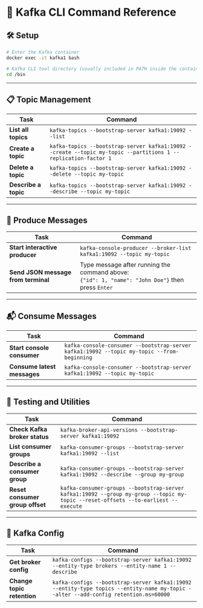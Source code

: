 # 🧰 Kafka CLI Command Reference

## 🛠️ Setup

```bash
# Enter the Kafka container
docker exec -it kafka1 bash

# Kafka CLI tool directory (usually included in PATH inside the container)
cd /bin
```

---

## 📋 Topic Management

| Task                          | Command |
|------------------------------|---------|
| **List all topics**          | `kafka-topics --bootstrap-server kafka1:19092 --list` |
| **Create a topic**           | `kafka-topics --bootstrap-server kafka1:19092 --create --topic my-topic --partitions 1 --replication-factor 1` |
| **Delete a topic**           | `kafka-topics --bootstrap-server kafka1:19092 --delete --topic my-topic` |
| **Describe a topic**         | `kafka-topics --bootstrap-server kafka1:19092 --describe --topic my-topic` |

---

## 📨 Produce Messages

| Task                          | Command |
|------------------------------|---------|
| **Start interactive producer** | `kafka-console-producer --broker-list kafka1:19092 --topic my-topic` |
| **Send JSON message from terminal** | Type message after running the command above:<br>`{"id": 1, "name": "John Doe"}` then press `Enter` |

---

## 📬 Consume Messages

| Task                          | Command |
|------------------------------|---------|
| **Start console consumer**   | `kafka-console-consumer --bootstrap-server kafka1:19092 --topic my-topic --from-beginning` |
| **Consume latest messages**  | `kafka-console-consumer --bootstrap-server kafka1:19092 --topic my-topic` |

---

## 🧪 Testing and Utilities

| Task                          | Command |
|------------------------------|---------|
| **Check Kafka broker status**| `kafka-broker-api-versions --bootstrap-server kafka1:19092` |
| **List consumer groups**     | `kafka-consumer-groups --bootstrap-server kafka1:19092 --list` |
| **Describe a consumer group**| `kafka-consumer-groups --bootstrap-server kafka1:19092 --describe --group my-group` |
| **Reset consumer group offset** | `kafka-consumer-groups --bootstrap-server kafka1:19092 --group my-group --topic my-topic --reset-offsets --to-earliest --execute` |

---

## 🔄 Kafka Config

| Task                          | Command |
|------------------------------|---------|
| **Get broker config**        | `kafka-configs --bootstrap-server kafka1:19092 --entity-type brokers --entity-name 1 --describe` |
| **Change topic retention**   | `kafka-configs --bootstrap-server kafka1:19092 --entity-type topics --entity-name my-topic --alter --add-config retention.ms=60000` |